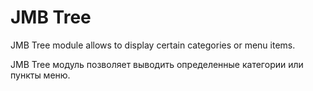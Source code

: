 JMB Tree
========

JMB Tree module allows to display certain categories or menu items.

JMB Tree модуль позволяет выводить определенные категории или пункты меню.